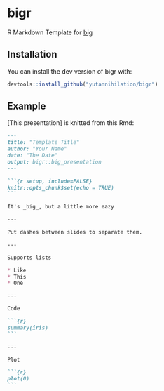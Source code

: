# bigr

R Markdown Template for [big](https://github.com/tmcw/big)

## Installation

You can install the dev version of bigr with:

``` r
devtools::install_github("yutannihilation/bigr")
```

## Example

[This presentation] is knitted from this Rmd:

````md
---
title: "Template Title"
author: "Your Name"
date: "The Date"
output: bigr::big_presentation
---

```{r setup, include=FALSE}
knitr::opts_chunk$set(echo = TRUE)
```

It's _big_, but a little more eazy

---

Put dashes between slides to separate them.

---

Supports lists

* Like
* This
* One

---

Code

```{r}
summary(iris)
```

---

Plot

```{r}
plot(0)
```
````
